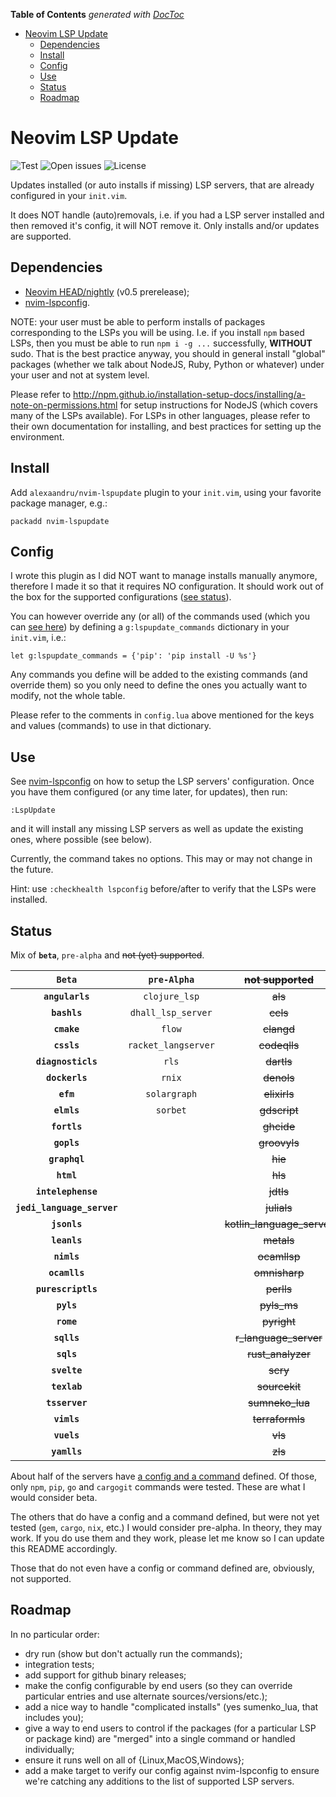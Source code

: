 <!-- START doctoc generated TOC please keep comment here to allow auto update -->
<!-- DON'T EDIT THIS SECTION, INSTEAD RE-RUN doctoc TO UPDATE -->
**Table of Contents**  *generated with [DocToc](https://github.com/thlorenz/doctoc)*

- [Neovim LSP Update](#neovim-lsp-update)
  - [Dependencies](#dependencies)
  - [Install](#install)
  - [Config](#config)
  - [Use](#use)
  - [Status](#status)
  - [Roadmap](#roadmap)

<!-- END doctoc generated TOC please keep comment here to allow auto update -->

# Neovim LSP Update

![Test](https://github.com/alexaandru/nvim-lspupdate/workflows/Test/badge.svg)
![Open issues](https://img.shields.io/github/issues/alexaandru/nvim-lspupdate.svg)
![License](https://img.shields.io/badge/License-MIT-blue.svg)

Updates installed (or auto installs if missing) LSP servers, that are already
configured in your `init.vim`.

It does NOT handle (auto)removals, i.e. if you had a LSP
server installed and then removed it's config, it will NOT
remove it. Only installs and/or updates are supported.

## Dependencies

- [Neovim HEAD/nightly](https://github.com/neovim/neovim/releases/tag/nightly) (v0.5 prerelease);
- [nvim-lspconfig](https://github.com/neovim/nvim-lspconfig).

NOTE: your user must be able to perform installs of packages corresponding to the LSPs
you will be using. I.e. if you install `npm` based LSPs, then you must be able to
run `npm i -g ...` successfully, **WITHOUT** sudo. That is the best practice anyway,
you should in general install "global" packages (whether we talk about NodeJS, Ruby,
Python or whatever) under your user and not at system level.

Please refer to http://npm.github.io/installation-setup-docs/installing/a-note-on-permissions.html
for setup instructions for NodeJS (which covers many of the LSPs available). For
LSPs in other languages, please refer to their own documentation for installing,
and best practices for setting up the environment.

## Install

Add `alexaandru/nvim-lspupdate` plugin to your `init.vim`, using your favorite
package manager, e.g.:

```
packadd nvim-lspupdate
```

## Config

I wrote this plugin as I did NOT want to manage installs manually anymore,
therefore I made it so that it requires NO configuration. It should work
out of the box for the supported configurations ([see status](#status)).

You can however override any (or all) of the commands used (which you can
[see here](lua/lspupdate/config.lua#L85)) by defining a `g:lspupdate_commands`
dictionary in your `init.vim`, i.e.:

```VimL
let g:lspupdate_commands = {'pip': 'pip install -U %s'}
```

Any commands you define will be added to the existing commands (and override
them) so you only need to define the ones you actually want to modify, not the
whole table.

Please refer to the comments in `config.lua` above mentioned for the keys
and values (commands) to use in that dictionary.

## Use

See [nvim-lspconfig](https://github.com/neovim/nvim-lspconfig#quickstart) on
how to setup the LSP servers' configuration. Once you have them configured
(or any time later, for updates), then run:

```
:LspUpdate
```

and it will install any missing LSP servers as well as update the existing ones,
where possible (see below).

Currently, the command takes no options. This may or may not change in the future.

Hint: use `:checkhealth lspconfig` before/after to verify that the LSPs were
installed.

## Status

Mix of **`beta`**, `pre-alpha` and <s>not (yet) supported</s>.

|**`Beta`**|`pre-Alpha`|<s>not supported</s>|
|:-:|:-:|:-:|
|**`angularls`**            |`clojure_lsp`       |<s>als</s>|
|**`bashls`**               |`dhall_lsp_server`  |<s>ccls</s>|
|**`cmake`**                |`flow`              |<s>clangd</s>|
|**`cssls`**                |`racket_langserver` |<s>codeqlls</s>|
|**`diagnosticls`**         |`rls`               |<s>dartls</s>|
|**`dockerls`**             |`rnix`              |<s>denols</s>|
|**`efm`**                  |`solargraph`        |<s>elixirls</s>|
|**`elmls`**                |`sorbet`            |<s>gdscript</s>|
|**`fortls`**               |                    |<s>ghcide</s>|
|**`gopls`**                |                    |<s>groovyls</s>|
|**`graphql`**              |                    |<s>hie</s>|
|**`html`**                 |                    |<s>hls</s>|
|**`intelephense`**         |                    |<s>jdtls</s>|
|**`jedi_language_server`** |                    |<s>julials</s>|
|**`jsonls`**               |                    |<s>kotlin_language_server</s>|
|**`leanls`**               |                    |<s>metals</s>|
|**`nimls`**                |                    |<s>ocamllsp</s>|
|**`ocamlls`**              |                    |<s>omnisharp</s>|
|**`purescriptls`**         |                    |<s>perlls</s>|
|**`pyls`**                 |                    |<s>pyls_ms</s>|
|**`rome`**                 |                    |<s>pyright</s>|
|**`sqlls`**                |                    |<s>r_language_server</s>|
|**`sqls`**                 |                    |<s>rust_analyzer</s>|
|**`svelte`**               |                    |<s>scry</s>|
|**`texlab`**               |                    |<s>sourcekit</s>|
|**`tsserver`**             |                    |<s>sumneko_lua</s>|
|**`vimls`**                |                    |<s>terraformls</s>|
|**`vuels`**                |                    |<s>vls</s>|
|**`yamlls`**               |                    |<s>zls</s>|

About half of the servers have [a config and a command](lua/lspupdate/config.lua)
defined. Of those, only `npm`, `pip`, `go` and `cargogit` commands were
tested. These are what I would consider beta.

The others that do have a config and a command defined, but were not yet
tested (`gem`, `cargo`, `nix`, etc.) I would consider pre-alpha. In theory,
they may work. If you do use them and they work, please let me know so I
can update this README accordingly.

Those that do not even have a config or command defined are, obviously,
not supported.

## Roadmap

In no particular order:

- dry run (show but don't actually run the commands);
- integration tests;
- add support for github binary releases;
- make the config configurable by end users (so they can override
  particular entries and use alternate sources/versions/etc.);
- add a nice way to handle "complicated installs" (yes sumenko_lua,
  that includes you);
- give a way to end users to control if the packages (for a
  particular LSP or package kind) are "merged" into a single
  command or handled individually;
- ensure it runs well on all of {Linux,MacOS,Windows};
- add a make target to verify our config against nvim-lspconfig
  to ensure we're catching any additions to the list of supported
  LSP servers.
